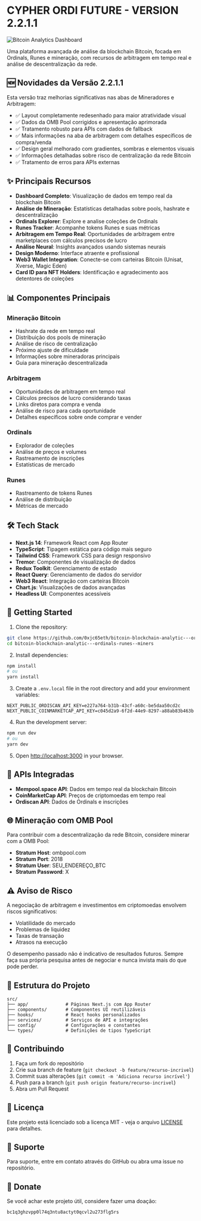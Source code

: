 # CYPHER ORDI FUTURE - VERSION 2.2.1.1

![Bitcoin Analytics Dashboard](https://raw.githubusercontent.com/0xjc65eth/bitcoin-blockchain-analytic---ordinals-runes--miners/main/public/dashboard-preview.png)

Uma plataforma avançada de análise da blockchain Bitcoin, focada em Ordinals, Runes e mineração, com recursos de arbitragem em tempo real e análise de descentralização da rede.

## 🆕 Novidades da Versão 2.2.1.1

Esta versão traz melhorias significativas nas abas de Mineradores e Arbitragem:

- ✅ Layout completamente redesenhado para maior atratividade visual
- ✅ Dados da OMB Pool corrigidos e apresentação aprimorada
- ✅ Tratamento robusto para APIs com dados de fallback
- ✅ Mais informações na aba de arbitragem com detalhes específicos de compra/venda
- ✅ Design geral melhorado com gradientes, sombras e elementos visuais
- ✅ Informações detalhadas sobre risco de centralização da rede Bitcoin
- ✅ Tratamento de erros para APIs externas

## ✨ Principais Recursos

- **Dashboard Completo**: Visualização de dados em tempo real da blockchain Bitcoin
- **Análise de Mineração**: Estatísticas detalhadas sobre pools, hashrate e descentralização
- **Ordinals Explorer**: Explore e analise coleções de Ordinals
- **Runes Tracker**: Acompanhe tokens Runes e suas métricas
- **Arbitragem em Tempo Real**: Oportunidades de arbitragem entre marketplaces com cálculos precisos de lucro
- **Análise Neural**: Insights avançados usando sistemas neurais
- **Design Moderno**: Interface atraente e profissional
- **Web3 Wallet Integration**: Conecte-se com carteiras Bitcoin (Unisat, Xverse, Magic Eden)
- **Card ID para NFT Holders**: Identificação e agradecimento aos detentores de coleções

## 📊 Componentes Principais

### Mineração Bitcoin

- Hashrate da rede em tempo real
- Distribuição dos pools de mineração
- Análise de risco de centralização
- Próximo ajuste de dificuldade
- Informações sobre mineradoras principais
- Guia para mineração descentralizada

### Arbitragem

- Oportunidades de arbitragem em tempo real
- Cálculos precisos de lucro considerando taxas
- Links diretos para compra e venda
- Análise de risco para cada oportunidade
- Detalhes específicos sobre onde comprar e vender

### Ordinals

- Explorador de coleções
- Análise de preços e volumes
- Rastreamento de inscrições
- Estatísticas de mercado

### Runes

- Rastreamento de tokens Runes
- Análise de distribuição
- Métricas de mercado

## 🛠️ Tech Stack

- **Next.js 14**: Framework React com App Router
- **TypeScript**: Tipagem estática para código mais seguro
- **Tailwind CSS**: Framework CSS para design responsivo
- **Tremor**: Componentes de visualização de dados
- **Redux Toolkit**: Gerenciamento de estado
- **React Query**: Gerenciamento de dados do servidor
- **Web3 React**: Integração com carteiras Bitcoin
- **Chart.js**: Visualizações de dados avançadas
- **Headless UI**: Componentes acessíveis

## 🚀 Getting Started

1. Clone the repository:
```bash
git clone https://github.com/0xjc65eth/bitcoin-blockchain-analytic---ordinals-runes--miners.git
cd bitcoin-blockchain-analytic---ordinals-runes--miners
```

2. Install dependencies:
```bash
npm install
# ou
yarn install
```

3. Create a `.env.local` file in the root directory and add your environment variables:
```env
NEXT_PUBLIC_ORDISCAN_API_KEY=e227a764-b31b-43cf-a60c-be5daa50cd2c
NEXT_PUBLIC_COINMARKETCAP_API_KEY=c045d2a9-6f2d-44e9-8297-a88ab83b463b
```

4. Run the development server:
```bash
npm run dev
# ou
yarn dev
```

5. Open [http://localhost:3000](http://localhost:3000) in your browser.

## 📡 APIs Integradas

- **Mempool.space API**: Dados em tempo real da blockchain Bitcoin
- **CoinMarketCap API**: Preços de criptomoedas em tempo real
- **Ordiscan API**: Dados de Ordinals e inscrições

## 🌐 Mineração com OMB Pool

Para contribuir com a descentralização da rede Bitcoin, considere minerar com a OMB Pool:

- **Stratum Host**: ombpool.com
- **Stratum Port**: 2018
- **Stratum User**: SEU_ENDEREÇO_BTC
- **Stratum Password**: X

## ⚠️ Aviso de Risco

A negociação de arbitragem e investimentos em criptomoedas envolvem riscos significativos:

- Volatilidade do mercado
- Problemas de liquidez
- Taxas de transação
- Atrasos na execução

O desempenho passado não é indicativo de resultados futuros. Sempre faça sua própria pesquisa antes de negociar e nunca invista mais do que pode perder.

## 📂 Estrutura do Projeto

```
src/
├── app/              # Páginas Next.js com App Router
├── components/       # Componentes UI reutilizáveis
├── hooks/            # React hooks personalizados
├── services/         # Serviços de API e integrações
├── config/           # Configurações e constantes
└── types/            # Definições de tipos TypeScript
```

## 🤝 Contribuindo

1. Faça um fork do repositório
2. Crie sua branch de feature (`git checkout -b feature/recurso-incrivel`)
3. Commit suas alterações (`git commit -m 'Adiciona recurso incrível'`)
4. Push para a branch (`git push origin feature/recurso-incrivel`)
5. Abra um Pull Request

## 📝 Licença

Este projeto está licenciado sob a licença MIT - veja o arquivo [LICENSE](LICENSE) para detalhes.

## 💬 Suporte

Para suporte, entre em contato através do GitHub ou abra uma issue no repositório.

## 🙏 Donate

Se você achar este projeto útil, considere fazer uma doação:
```
bc1q3ghzvpp0l74q3ntu8actyt0qcvl2u273flg5rs
```
